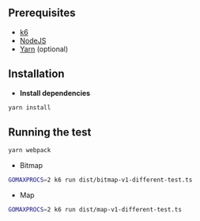 ## Prerequisites

- [k6](https://k6.io/docs/getting-started/installation)
- [NodeJS](https://nodejs.org/en/download/)
- [Yarn](https://yarnpkg.com/getting-started/install) (optional)

## Installation
* **Install dependencies**

```bash
yarn install
```

## Running the test

```bash
yarn webpack
```
* Bitmap
```bash
GOMAXPROCS=2 k6 run dist/bitmap-v1-different-test.ts
```
* Map
```bash
GOMAXPROCS=2 k6 run dist/map-v1-different-test.ts
```
